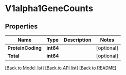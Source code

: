 # V1alpha1GeneCounts

## Properties

Name | Type | Description | Notes
------------ | ------------- | ------------- | -------------
**ProteinCoding** | **int64** |  | [optional] 
**Total** | **int64** |  | [optional] 

[[Back to Model list]](../README.md#documentation-for-models) [[Back to API list]](../README.md#documentation-for-api-endpoints) [[Back to README]](../README.md)


